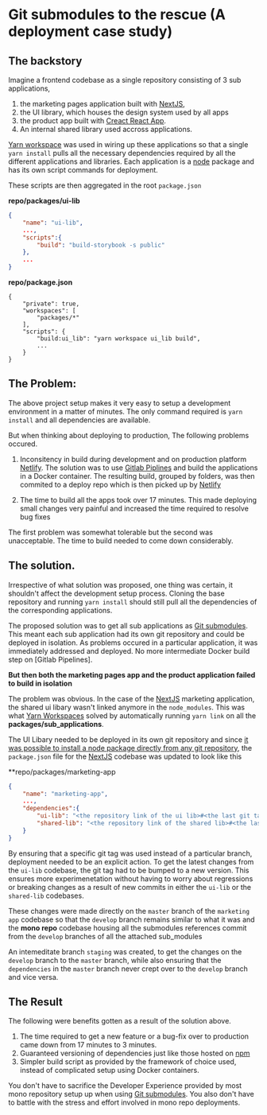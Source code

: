 # Git submodules to the rescue (A deployment case study)

## The backstory
Imagine a frontend codebase as a single repository consisting of 3 sub applications, 
1. the marketing pages application built with [NextJS](https://nextjs.org/), 
2. the UI library, which houses the design system used by all apps 
3. the product app built with [Creact React App](https://facebook.github.io/create-react-app/).
4. An internal shared library used accross applications.

[Yarn workspace](https://yarnpkg.com/lang/en/docs/workspaces/) was used in wiring up these applications so that a single `yarn install` pulls all the necessary dependencies required by all the different applications and libraries. Each application is a [node]() package and has its own script commands for deployment.

These scripts are then aggregated in the root `package.json`

**repo/packages/ui-lib**
```json
{
    "name": "ui-lib",
    ...,
    "scripts":{
        "build": "build-storybook -s public"
    },
    ...
}
```
**repo/package.json**
```
{
    "private": true,
	"workspaces": [
		"packages/*"
	],
    "scripts": {
		"build:ui_lib": "yarn workspace ui_lib build",
		...
    }
}
```


## The Problem:
The above project setup makes it very easy to setup a development environment in a matter of minutes. The only command required is `yarn install` and all dependencies are available.

But when thinking about deploying to production, The following problems occured.
1. Inconsitency in build during development and on production platform [Netlify](https://www.netlify.com/). The solution was to use [Gitlab Piplines]() and build the applications in a Docker container. The resulting build, grouped by folders, was then commited to a deploy repo which is then picked up by [Netlify](https://www.netlify.com/)

2. The time to build all the apps took over 17 minutes. This made deploying small changes very painful and increased the time required to resolve bug fixes

The first problem was somewhat tolerable but the second was unacceptable. The time to build needed to come down considerably.

## The solution.
Irrespective of what solution was proposed, one thing was certain, it shouldn't affect the development setup process. Cloning the base repository and running `yarn install` should still pull all the dependencies of the corresponding applications.

The proposed solution was to get all sub applications as [Git submodules](https://git-scm.com/book/en/v2/Git-Tools-Submodules). This meant each sub application had its own git repository and could be deployed in isolation. As problems occured in a particular application, it was immediately addressed and deployed. No more intermediate Docker build step on [Gitlab Pipelines].

**But then both the marketing pages app and the product application failed to build in isolation**

The problem was obvious. In the case of the [NextJS]() marketing application, the shared ui libary wasn't linked anymore in the `node_modules`. This was what [Yarn Workspaces]() solved by automatically running `yarn link` on all the **packages/sub_applications**. 

The UI Libary needed to be deployed in its own git repository and since [it was possible to install a node package directly from any git repository](), the `package.json` file for the [NextJS]() codebase was updated to look like this

**repo/packages/marketing-app
```json
{
    "name": "marketing-app",
    ...,
    "dependencies":{
        "ui-lib": "<the repository link of the ui lib>#<the last git tag>",
        "shared-lib": "<the repository link of the shared lib>#<the last git tag>"
    }
}
```

By ensuring that a specific git tag was used instead of a particular branch, deployment needed to be an explicit action. To get the latest changes from the `ui-lib` codebase, the git tag had to be bumped to a new version. This ensures more experimenetation without having to worry about regressions or breaking changes as a result of new commits in either the `ui-lib` or the `shared-lib` codebases.

These changes were made directly on the `master` branch of the `marketing app` codebase so that the `develop` branch remains similar to what it was and the **mono repo** codebase housing all the submodules references commit from the `develop` branches of all the attached sub_modules

An intemeditate branch `staging` was created, to get the changes on the `develop` branch to the `master` branch, while also ensuring that the `dependencies` in the `master` branch never crept over to the `develop` branch and vice versa.

## The Result
The following were benefits gotten as a result of the solution above.
1. The time required to get a new feature or a bug-fix over to production came down from 17 minutes to 3 minutes.
2. Guaranteed versioning of dependencies just like those hosted on [npm](https://www.npmjs.com/)
3. Simpler build script as provided by the framework of choice used, instead of complicated setup using Docker containers.

You don't have to sacrifice the Developer Experience provided by most mono repository setup up when using [Git submodules](). You also don't have to battle with the stress and effort involved in mono repo deployments. 
